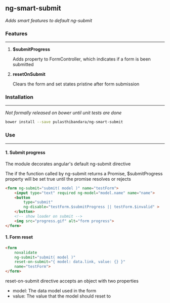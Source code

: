 ## ng-smart-submit
*Adds smart features to default ng-submit*

### Features
---
1. **$submitProgress**
    
    Adds property to FormController, which indicates if a form is been submitted
2. **resetOnSubmit** 

    Clears the form and set states pristine after form submission

### Installation
---
*Not formally released on bower until unit tests are done*

```bash
bower install --save pulasthibandara/ng-smart-submit
```

### Use
---

#### 1. Submit progress

The module decorates angular's default ng-submit directive

The if the function called by ng-submit returns a Promise, $submitProgress
property will be set true until the promise resolves or rejects

```html
<form ng-submit="submit( model )" name="testForm">
    <input type="text" required ng-model="model.name" name="name">
    <button 
        type="submit"
        ng-disable="testForm.$submitProgress || testForm.$invalid" >
    </button>
    <!-- show loader on submit -->
    <img src="progress.gif" alt="form progress">
</form>
```

#### 1. Form reset

```html
<form 
    novalidate 
    ng-submit="submit( model )" 
    reset-on-submit="{ model: data.link, value: {} }" 
    name="testForm">
</form>
```

reset-on-submit directive accepts an object with two properties
- model: The data model used in the form
- value: The value that the model should reset to

